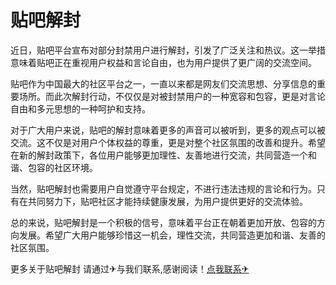 # 贴吧解封

近日，贴吧平台宣布对部分封禁用户进行解封，引发了广泛关注和热议。这一举措意味着贴吧正在重视用户权益和言论自由，也为用户提供了更广阔的交流空间。

贴吧作为中国最大的社区平台之一，一直以来都是网友们交流思想、分享信息的重要场所。而此次解封行动，不仅仅是对被封禁用户的一种宽容和包容，更是对言论自由和多元思想的一种呵护和支持。

对于广大用户来说，贴吧的解封意味着更多的声音可以被听到，更多的观点可以被交流。这不仅是对用户个体权益的尊重，更是对整个社区氛围的改善和提升。希望在新的解封政策下，各位用户能够更加理性、友善地进行交流，共同营造一个和谐、包容的社区环境。

当然，贴吧解封也需要用户自觉遵守平台规定，不进行违法违规的言论和行为。只有在共同努力下，贴吧社区才能持续健康发展，为用户提供更好的交流体验。

总的来说，贴吧解封是一个积极的信号，意味着平台正在朝着更加开放、包容的方向发展。希望广大用户能够珍惜这一机会，理性交流，共同营造更加和谐、友善的社区氛围。

更多关于贴吧解封 请通过✈与我们联系,感谢阅读！[点我联系✈](https://edge.k02.cc)